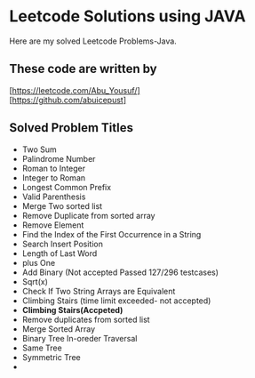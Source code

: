 # Leetcode Solutions using JAVA

Here are my solved Leetcode Problems-Java.


## These code are written by

[https://leetcode.com/Abu_Yousuf/]    
[https://github.com/abuicepust]


## Solved Problem Titles

- Two Sum
- Palindrome Number
- Roman to Integer
- Integer to Roman
- Longest Common Prefix
- Valid Parenthesis
- Merge Two sorted list
- Remove Duplicate from sorted array
- Remove Element
- Find the Index of the First Occurrence in a String
- Search Insert Position
- Length of Last Word
- plus One
- Add Binary (Not accepted Passed 127/296 testcases)
- Sqrt(x)
- Check If Two String Arrays are Equivalent
- Climbing Stairs (time limit exceeded- not accepted)
- **Climbing Stairs(Accpeted)**
- Remove duplicates from sorted list
- Merge Sorted Array
- Binary Tree In-oreder Traversal
- Same Tree
- Symmetric Tree
- 
